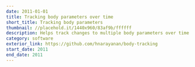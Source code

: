 ```yaml
---
date: 2011-01-01
title: Tracking body parameters over time
short_title: Tracking body parameters
thumbnail: //placehold.it/1440x960/83af9b/ffffff
description: Helps track changes to multiple body parameters over time.
category: software
exterior_link: https://github.com/hnarayanan/body-tracking
start_date: 2011
end_date: 2011
---
```

